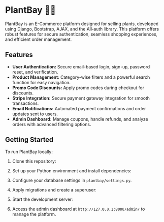 # PlantBay 🌱🛒

PlantBay is an E-Commerce platform designed for selling plants, developed using Django, Bootstrap, AJAX, and the All-auth library. This platform offers robust features for secure authentication, seamless shopping experiences, and efficient order management.

## Features

- **User Authentication:** Secure email-based login, sign-up, password reset, and verification.
- **Product Management:** Category-wise filters and a powerful search function for easy navigation.
- **Promo Code Discounts:** Apply promo codes during checkout for discounts.
- **Stripe Integration:** Secure payment gateway integration for smooth transactions.
- **Email Notifications:** Automated payment confirmations and order updates sent to users.
- **Admin Dashboard:** Manage coupons, handle refunds, and analyze orders with advanced filtering options.

## Getting Started

To run PlantBay locally:

1. Clone this repository:

2. Set up your Python environment and install dependencies:

3. Configure your database settings in `plantbay/settings.py`.

4. Apply migrations and create a superuser:
   
5. Start the development server:

6. Access the admin dashboard at `http://127.0.0.1:8000/admin/` to manage the platform.
